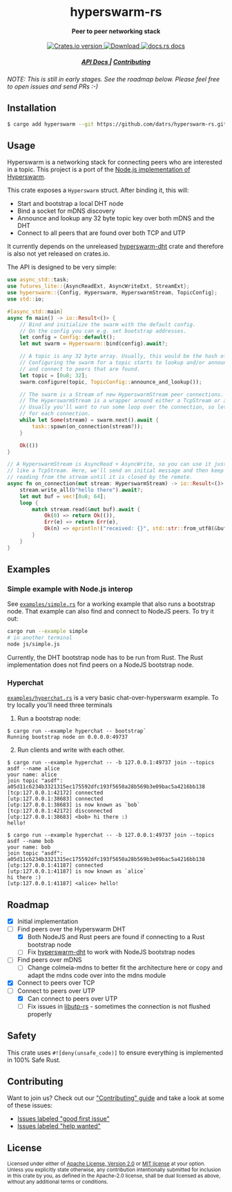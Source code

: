 <h1 align="center">hyperswarm-rs</h1>
<div align="center">
  <strong>
    Peer to peer networking stack
  </strong>
</div>

<br />

<div align="center">
  <!-- Crates version -->
  <a href="https://crates.io/crates/hyperswarm">
    <img src="https://img.shields.io/crates/v/hyperswarm.svg?style=flat-square"
    alt="Crates.io version" />
  </a>
  <!-- Downloads -->
  <a href="https://crates.io/crates/hyperswarm">
    <img src="https://img.shields.io/crates/d/hyperswarm.svg?style=flat-square"
      alt="Download" />
  </a>
  <!-- docs.rs docs -->
  <a href="https://docs.rs/hyperswarm">
    <img src="https://img.shields.io/badge/docs-latest-blue.svg?style=flat-square"
      alt="docs.rs docs" />
  </a>
</div>

<div align="center">
  <h5>
    <a href="https://docs.rs/hyperswarm">
      API Docs
    </a>
    <span> | </span>
    <a href="https://github.com/Frando/hyperswarm/blob/master.github/CONTRIBUTING.md">
      Contributing
    </a>
  </h5>
</div>

*NOTE: This is still in early stages. See the roadmap below. Please feel free to open issues and send PRs :-)*

## Installation
```sh
$ cargo add hyperswarm --git https://github.com/datrs/hyperswarm-rs.git
```

## Usage

Hyperswarm is a networking stack for connecting peers who are interested in a topic. This project is a port of the [Node.js implementation of Hyperswarm](https://github.com/hyperswarm/hyperswarm).

This crate exposes a `Hyperswarm` struct. After binding it, this will:

- Start and bootstrap a local DHT node
- Bind a socket for mDNS discovery
- Announce and lookup any 32 byte topic key over both mDNS and the DHT
- Connect to all peers that are found over both TCP and UTP

It currently depends on the unreleased [hyperswarm-dht](https://github.com/datrs/hyperswarm-dht) crate and therefore is also not yet released on crates.io.

The API is designed to be very simple:

```rust
use async_std::task;
use futures_lite::{AsyncReadExt, AsyncWriteExt, StreamExt};
use hyperswarm::{Config, Hyperswarm, HyperswarmStream, TopicConfig};
use std::io;

#[async_std::main]
async fn main() -> io::Result<()> {
    // Bind and initialize the swarm with the default config.
    // On the config you can e.g. set bootstrap addresses.
    let config = Config::default();
    let mut swarm = Hyperswarm::bind(config).await?;

    // A topic is any 32 byte array. Usually, this would be the hash of some identifier.
    // Configuring the swarm for a topic starts to lookup and/or announce this topic
    // and connect to peers that are found.
    let topic = [0u8; 32];
    swarm.configure(topic, TopicConfig::announce_and_lookup());

    // The swarm is a Stream of new HyperswarmStream peer connections.
    // The HyperswarmStream is a wrapper around either a TcpStream or a UtpSocket.
    // Usually you'll want to run some loop over the connection, so let's spawn a task
    // for each connection.
    while let Some(stream) = swarm.next().await {
        task::spawn(on_connection(stream?));
    }

    Ok(())
}

// A HyperswarmStream is AsyncRead + AsyncWrite, so you can use it just
// like a TcpStream. Here, we'll send an initial message and then keep
// reading from the stream until it is closed by the remote.
async fn on_connection(mut stream: HyperswarmStream) -> io::Result<()> {
    stream.write_all(b"hello there").await?;
    let mut buf = vec![0u8; 64];
    loop {
        match stream.read(&mut buf).await {
            Ok(0) => return Ok(()),
            Err(e) => return Err(e),
            Ok(n) => eprintln!("received: {}", std::str::from_utf8(&buf[..n]).unwrap()),
        }
    }
}
```

## Examples

### Simple example with Node.js interop

See [`examples/simple.rs`](examples/simple.rs) for a working example that also runs a bootstrap node. That example can also find and connect to NodeJS peers. To try it out:

```sh
cargo run --example simple
# in another terminal
node js/simple.js
```

Currently, the DHT bootstrap node has to be run from Rust. The Rust implementation does not find peers on a NodeJS bootstrap node. 

### Hyperchat

[`examples/hyperchat.rs`](examples/hyperchat.rs) is a very basic chat-over-hyperswarm example. To try locally you'll need three terminals
1) Run a bootstrap node: 
```
$ cargo run --example hyperchat -- bootstrap`
Running bootstrap node on 0.0.0.0:49737
```
2) Run clients and write with each other.
```
$ cargo run --example hyperchat -- -b 127.0.0.1:49737 join --topics asdf --name alice
your name: alice
join topic "asdf": a05d11c6234b3321315ec175592dfc193f5650a28b569b3e09bac5a4216bb138
[tcp:127.0.0.1:42172] connected
[utp:127.0.0.1:38683] connected
[utp:127.0.0.1:38683] is now known as `bob`
[tcp:127.0.0.1:42172] disconnected
[utp:127.0.0.1:38683] <bob> hi there :)
hello!
```

```
$ cargo run --example hyperchat -- -b 127.0.0.1:49737 join --topics asdf --name bob
your name: bob
join topic "asdf": a05d11c6234b3321315ec175592dfc193f5650a28b569b3e09bac5a4216bb138
[utp:127.0.0.1:41187] connected
[utp:127.0.0.1:41187] is now known as `alice`
hi there :)
[utp:127.0.0.1:41187] <alice> hello!
```

## Roadmap

- [x] Initial implementation
- [ ] Find peers over the Hyperswarm DHT
    - [x] Both NodeJS and Rust peers are found if connecting to a Rust bootstrap node
    - [ ] Fix [hyperswarm-dht](https://github.com/datrs/hyperswarm-dht) to work with NodeJS bootstrap nodes
- [ ] Find peers over mDNS
    - [ ] Change colmeia-mdns to better fit the architecture here or copy and adapt the mdns code over into the mdns module
- [x] Connect to peers over TCP
- [ ] Connect to peers over UTP
    - [x] Can connect to peers over UTP
    - [ ] Fix issues in [libutp-rs](https://github.com/johsunds/libutp-rs) - sometimes the connection is not flushed properly

## Safety
This crate uses ``#![deny(unsafe_code)]`` to ensure everything is implemented in
100% Safe Rust.

## Contributing
Want to join us? Check out our ["Contributing" guide][contributing] and take a
look at some of these issues:

- [Issues labeled "good first issue"][good-first-issue]
- [Issues labeled "help wanted"][help-wanted]

[contributing]: https://github.com/Frando/hyperswarm/blob/master.github/CONTRIBUTING.md
[good-first-issue]: https://github.com/Frando/hyperswarm/labels/good%20first%20issue
[help-wanted]: https://github.com/Frando/hyperswarm/labels/help%20wanted

## License

<sup>
Licensed under either of <a href="LICENSE-APACHE">Apache License, Version
2.0</a> or <a href="LICENSE-MIT">MIT license</a> at your option.
</sup>

<br/>

<sub>
Unless you explicitly state otherwise, any contribution intentionally submitted
for inclusion in this crate by you, as defined in the Apache-2.0 license, shall
be dual licensed as above, without any additional terms or conditions.
</sub>
